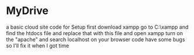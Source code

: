 # MyDrive
a basic cloud site code
for Setup
first download xampp
 go to C:\xampp and find the htdocs file and replace that with this file 
 and open xampp turn on the "apache" and search localhost on your browser
code have some bugs so I'll fix it when I got time

